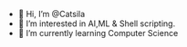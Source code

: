 - 👋 Hi, I’m @Catsila
- 👀 I’m interested in AI,ML & Shell scripting.
- 🌱 I’m currently learning Computer Science

<!---
Catsila/Catsila is a ✨ special ✨ repository because its `README.md` (this file) appears on your GitHub profile.
You can click the Preview link to take a look at your changes.
--->
